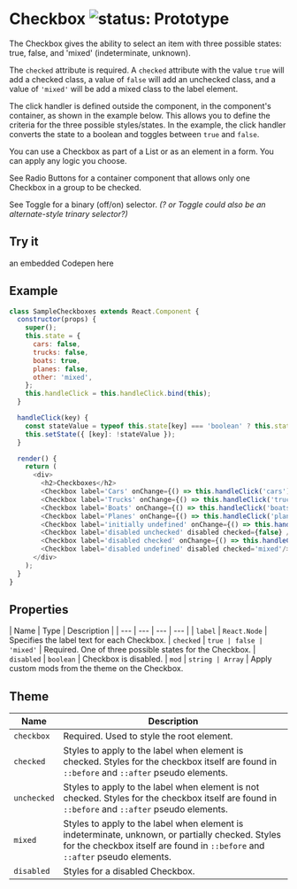 # Checkbox ![status: Prototype](https://img.shields.io/badge/status-prototype-orange.svg)

The Checkbox gives the ability to select an item with three possible states: true, false, and 'mixed' (indeterminate, unknown).

The `checked` attribute is required. A `checked` attribute with the value `true` will add a checked class, a value of `false` will add an unchecked class, and a value of `'mixed'` will be add a mixed class to the label element.

The click handler is defined outside the component, in the component's container, as shown in the example below. This allows you to define the criteria for the three possible styles/states. In the example, the click handler converts the state to a boolean and toggles between `true` and `false`.

You can use a Checkbox as part of a List or as an element in a form. You can apply any logic you choose.

See Radio Buttons for a container component that allows only one Checkbox in a group to be checked.

See Toggle for a binary (off/on) selector. _(? or Toggle could also be an alternate-style trinary selector?)_

## Try it
an embedded Codepen here

## Example

```javascript
class SampleCheckboxes extends React.Component {
  constructor(props) {
    super();
    this.state = {
      cars: false,
      trucks: false,
      boats: true,
      planes: false,
      other: 'mixed',
    };
    this.handleClick = this.handleClick.bind(this);
  }

  handleClick(key) {
    const stateValue = typeof this.state[key] === 'boolean' ? this.state[key] : false;
    this.setState({ [key]: !stateValue });
  }

  render() {
    return (
      <div>
        <h2>Checkboxes</h2>
        <Checkbox label='Cars' onChange={() => this.handleClick('cars')} checked={this.state.cars} />
        <Checkbox label='Trucks' onChange={() => this.handleClick('trucks')} checked={this.state.trucks} />
        <Checkbox label='Boats' onChange={() => this.handleClick('boats')} checked={this.state.boats} />
        <Checkbox label='Planes' onChange={() => this.handleClick('planes')} checked={this.state.planes} />
        <Checkbox label='initially undefined' onChange={() => this.handleClick('other')} checked={this.state.other} />
        <Checkbox label='disabled unchecked' disabled checked={false} />
        <Checkbox label='disabled checked' onChange={() => this.handleClick('disabled')} disabled checked={true} />
        <Checkbox label='disabled undefined' disabled checked='mixed'/>
      </div>
    );
  }
}
```
## Properties

| Name | Type | Description |
| --- | --- | --- | --- |
| `label` | `React.Node` | Specifies the label text for each Checkbox.
| `checked` | <code>true &#124; false &#124; 'mixed'</code> | Required. One of three possible states for the Checkbox.
| `disabled` | `boolean` | Checkbox is disabled.
| `mod` | <code>string &#124; Array<string></code> | Apply custom mods from the theme on the Checkbox.

## Theme

| Name | Description |
| ---  | ----------- |
| `checkbox` | Required. Used to style the root element. |
| `checked` | Styles to apply to the label when element is checked. Styles for the checkbox itself are found in `::before` and `::after` pseudo elements. |
| `unchecked` | Styles to apply to the label when element is not checked. Styles for the checkbox itself are found in `::before` and `::after` pseudo elements.  |
| `mixed` | Styles to apply to the label when element is indeterminate, unknown, or partially checked. Styles for the checkbox itself are found in `::before` and `::after` pseudo elements.   |
| `disabled` | Styles for a disabled Checkbox. |
